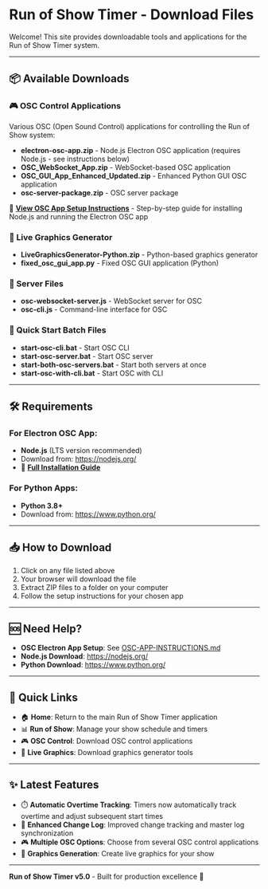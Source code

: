 # Run of Show Timer - Download Files

Welcome! This site provides downloadable tools and applications for the Run of Show Timer system.

---

## 📦 Available Downloads

### 🎮 OSC Control Applications
Various OSC (Open Sound Control) applications for controlling the Run of Show system:

- **electron-osc-app.zip** - Node.js Electron OSC application (requires Node.js - see instructions below)
- **OSC_WebSocket_App.zip** - WebSocket-based OSC application
- **OSC_GUI_App_Enhanced_Updated.zip** - Enhanced Python GUI OSC application
- **osc-server-package.zip** - OSC server package

📖 **[View OSC App Setup Instructions](./OSC-APP-INSTRUCTIONS.md)** - Step-by-step guide for installing Node.js and running the Electron OSC app

### 🎨 Live Graphics Generator
- **LiveGraphicsGenerator-Python.zip** - Python-based graphics generator
- **fixed_osc_gui_app.py** - Fixed OSC GUI application (Python)

### 🔧 Server Files
- **osc-websocket-server.js** - WebSocket server for OSC
- **osc-cli.js** - Command-line interface for OSC

### 🚀 Quick Start Batch Files
- **start-osc-cli.bat** - Start OSC CLI
- **start-osc-server.bat** - Start OSC server
- **start-both-osc-servers.bat** - Start both servers at once
- **start-osc-with-cli.bat** - Start OSC with CLI

---

## 🛠️ Requirements

### For Electron OSC App:
- **Node.js** (LTS version recommended)
- Download from: https://nodejs.org/
- 📖 **[Full Installation Guide](./OSC-APP-INSTRUCTIONS.md)**

### For Python Apps:
- **Python 3.8+**
- Download from: https://www.python.org/

---

## 📥 How to Download

1. Click on any file listed above
2. Your browser will download the file
3. Extract ZIP files to a folder on your computer
4. Follow the setup instructions for your chosen app

---

## 🆘 Need Help?

- **OSC Electron App Setup**: See [OSC-APP-INSTRUCTIONS.md](./OSC-APP-INSTRUCTIONS.md)
- **Node.js Download**: https://nodejs.org/
- **Python Download**: https://www.python.org/

---

## 🎯 Quick Links

- 🏠 **Home**: Return to the main Run of Show Timer application
- 📊 **Run of Show**: Manage your show schedule and timers
- 🎮 **OSC Control**: Download OSC control applications
- 🎨 **Live Graphics**: Download graphics generator tools

---

## ✨ Latest Features

- ⏱️ **Automatic Overtime Tracking**: Timers now automatically track overtime and adjust subsequent start times
- 📝 **Enhanced Change Log**: Improved change tracking and master log synchronization
- 🎮 **Multiple OSC Options**: Choose from several OSC control applications
- 🎨 **Graphics Generation**: Create live graphics for your show

---

**Run of Show Timer v5.0** - Built for production excellence 🚀

